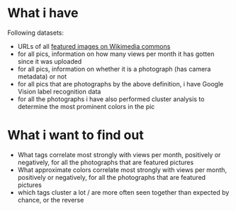 # What i have

Following datasets:

- URLs of all [featured images on Wikimedia commons](https://commons.wikimedia.org/wiki/Commons:Featured_pictures/)
- for all pics, information on how many views per month it has gotten since it was uploaded
- for all pics, information on whether it is a photograph (has camera metadata) or not
- for all pics that are photographs by the above definition, i have Google Vision label recognition data
- for all the photographs i have also performed cluster analysis to determine the most prominent colors in the pic

# What i want to find out

- What tags correlate most strongly with views per month, positively or negatively, for all the photographs that are featured pictures
- What approximate colors correlate most strongly with views per month, positively or negatively, for all the photographs that are featured pictures
- which tags cluster a lot / are more often seen together than expected by chance, or the reverse

